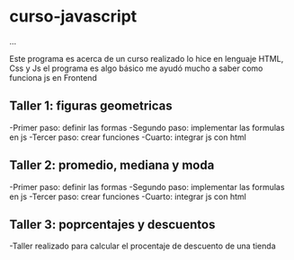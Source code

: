 # curso-javascript

...

Este programa es acerca de un curso realizado lo hice en lenguaje HTML, Css y Js
el programa es algo básico me ayudó mucho a saber como funciona js en Frontend 

## Taller 1: figuras geometricas

-Primer paso: definir las formas
-Segundo paso: implementar las formulas en js
-Tercer paso: crear funciones
-Cuarto: integrar js con html

## Taller 2: promedio, mediana y moda

-Primer paso: definir las formas
-Segundo paso: implementar las formulas en js
-Tercer paso: crear funciones
-Cuarto: integrar js con html

## Taller 3: poprcentajes y descuentos
-Taller realizado para calcular el procentaje de descuento de una tienda